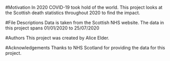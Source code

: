 #Motivation
In 2020 COVID-19 took hold of the world. This project looks at the Scottish death statistics throughout 2020 to find the impact.

#File Descriptions
Data is taken from the Scottish NHS website. 
The data in this project spans 01/01/2020 to 25/07/2020

#Authors
This project was created by Alice Elder.

#Acknowledgements
Thanks to NHS Scotland for providing the data for this project.
